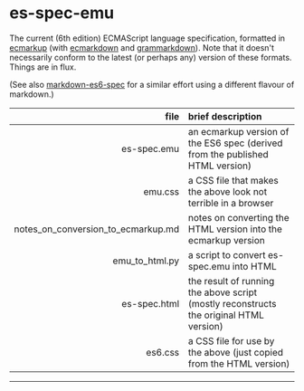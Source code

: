 # es-spec-emu
The current (6th edition) ECMAScript language specification,
formatted in [ecmarkup](https://github.com/bterlson/ecmarkup/)
(with [ecmarkdown](https://github.com/domenic/ecmarkdown)
and [grammarkdown](https://github.com/rbuckton/grammarkdown)).
Note that it doesn't necessarily conform to the latest (or perhaps any) version of these formats.
Things are in flux.

(See also [markdown-es6-spec](https://github.com/DanielRosenwasser/markdown-es6-spec)
for a similar effort using a different flavour of markdown.)

| file           | brief description
|---------------:|:----
|    es-spec.emu | an ecmarkup version of the ES6 spec (derived from the published HTML version)
|        emu.css | a CSS file that makes the above look not terrible in a browser
| notes_on_conversion_to_ecmarkup.md | notes on converting the HTML version into the ecmarkup version
| emu_to_html.py | a script to convert es-spec.emu into HTML
|   es-spec.html | the result of running the above script (mostly reconstructs the original HTML version) 
|        es6.css | a CSS file for use by the above (just copied from the HTML version)
-----------------------
